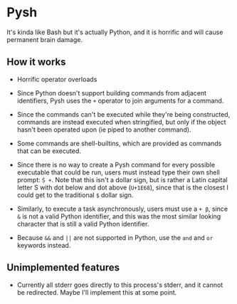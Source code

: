 # Pysh

It's kinda like Bash but it's actually Python, and it is horrific and will cause permanent brain damage.

## How it works

* Horrific operator overloads

* Since Python doesn't support building commands from adjacent identifiers,
  Pysh uses the `+` operator to join arguments for a command.

* Since the commands can't be executed while they're being constructed,
  commands are instead executed when stringified, but only if the object hasn't
  been operated upon (ie piped to another command).

* Some commands are shell-builtins, which are provided as commands that can be
  executed.

* Since there is no way to create a Pysh command for every possible executable
  that could be run, users must instead type their own shell prompt: `Ṩ +`.
  Note that this isn't a dollar sign, but is rather a Latin capital letter S
  with dot below and dot above (`U+1E68`), since that is the closest I could
  get to the traditional `$` dollar sign.

* Similarly, to execute a task asynchronously, users must use a `+ β`, since
  `&` is not a valid Python identifier, and this was the most similar looking
  character that is still a valid Python identifier.

* Because `&&` and `||` are not supported in Python, use the `and` and `or`
  keywords instead.

## Unimplemented features

* Currently all stderr goes directly to this process's stderr, and it cannot be
  redirected. Maybe I'll implement this at some point.

